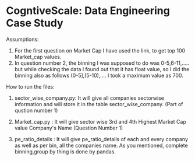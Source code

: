 # CogntiveScale: Data Engineering Case Study

Assumptions:

1. For the first question on Market Cap I have used the link, to get top 100 Market_cap values.
2. In question number 2, the binning I was supposed to do was 0-5,6-11,..... but while checking the data I found out that it has float value, so I did the binning also as follows (0-5],(5-10),.... I took a maximum value as 700.


How to run the files:
1. sector_wise_company.py: It will give all companies sectorwise information and will store it in the table sector_wise_company. (Part of qustion number 1)

2. Market_cap.py : It will give sector wise 3rd and 4th Highest Market Cap value Company's Name (Question Number 1)

3. pe_ratio_details : It will give pe_ratio_details of each and every company as well as per bin, all the companies name. As you mentioned, complete binning,group by thing is done by pandas.
